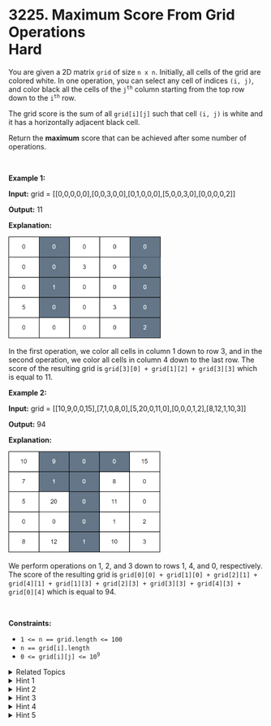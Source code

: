 
# 3225. Maximum Score From Grid Operations<br> Hard

<p>You are given a 2D matrix <code>grid</code> of size <code>n x n</code>. Initially, all cells of the grid are colored white. In one operation, you can select any cell of indices <code>(i, j)</code>, and color black all the cells of the <code>j<sup>th</sup></code> column starting from the top row down to the <code>i<sup>th</sup></code> row.</p>

<p>The grid score is the sum of all <code>grid[i][j]</code> such that cell <code>(i, j)</code> is white and it has a horizontally adjacent black cell.</p>

<p>Return the <strong>maximum</strong> score that can be achieved after some number of operations.</p>

<p>&nbsp;</p>
<p><strong class="example">Example 1:</strong></p>

<div class="example-block">
<p><strong>Input:</strong> <span class="example-io">grid = [[0,0,0,0,0],[0,0,3,0,0],[0,1,0,0,0],[5,0,0,3,0],[0,0,0,0,2]]</span></p>

<p><strong>Output:</strong> <span class="example-io">11</span></p>

<p><strong>Explanation:</strong></p>
<img alt="" src="./assets/image1.png" style="width: 300px; height: 200px;" />
<p>In the first operation, we color all cells in column 1 down to row 3, and in the second operation, we color all cells in column 4 down to the last row. The score of the resulting grid is <code>grid[3][0] + grid[1][2] + grid[3][3]</code> which is equal to 11.</p>
</div>

<p><strong class="example">Example 2:</strong></p>

<div class="example-block">
<p><strong>Input:</strong> <span class="example-io">grid = [[10,9,0,0,15],[7,1,0,8,0],[5,20,0,11,0],[0,0,0,1,2],[8,12,1,10,3]]</span></p>

<p><strong>Output:</strong> <span class="example-io">94</span></p>

<p><strong>Explanation:</strong></p>
<img alt="" src="./assets/image2.png" style="width: 300px; height: 200px;" />
<p>We perform operations on 1, 2, and 3 down to rows 1, 4, and 0, respectively. The score of the resulting grid is <code>grid[0][0] + grid[1][0] + grid[2][1] + grid[4][1] + grid[1][3] + grid[2][3] + grid[3][3] + grid[4][3] + grid[0][4]</code> which is equal to 94.</p>
</div>

<p>&nbsp;</p>
<p><strong>Constraints:</strong></p>

<ul>
	<li><code>1 &lt;=&nbsp;n == grid.length &lt;= 100</code></li>
	<li><code>n == grid[i].length</code></li>
	<li><code>0 &lt;= grid[i][j] &lt;= 10<sup>9</sup></code></li>
</ul>


<details>

<summary> Related Topics </summary>



</details>


<details>
<summary> Hint 1 </summary>
Use dynamic programming.
</details>

<details>
<summary> Hint 2 </summary>
Solve the problem in O(N^4) using a 3-states dp.
</details>

<details>
<summary> Hint 3 </summary>
Let <code>dp[i][lastHeight][beforeLastHeight]</code> denote the maximum score if the grid was limited to column <code>i</code>, and the height of column <code>i - 1</code> is <code>lastHeight</code> and the height of column <code>i - 2</code> is <code>beforeLastHeight</code>.
</details>

<details>
<summary> Hint 4 </summary>
The third state, <code>beforeLastHeight</code>, is used to determine which values of column <code>i - 1</code> will be added to the score.  We can replace this state with another state that only takes two values 0 or 1.
</details>

<details>
<summary> Hint 5 </summary>
Let <code>dp[i][lastHeight][isBigger]</code> denote the maximum score if the grid was limited to column <code>i</code>, and where the height of column <code>i - 1</code> is <code>lastHeight</code>. Additionally, if <code>isBigger == 1</code>, the number of black cells in column <code>i</code> is assumed to be larger than the number of black cells in column <code>i - 2</code>, and vice versa. Note that if our assumption is wrong, it would lead to a suboptimal score and, therefore, it would not be considered as the final answer.
</details>